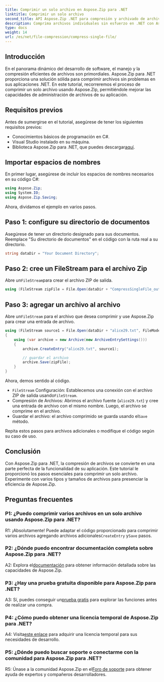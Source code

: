 ```yaml
---
title: Comprimir un solo archivo en Aspose.Zip para .NET
linktitle: Comprimir un solo archivo
second_title: API Aspose.Zip .NET para compresión y archivado de archivos
description: Comprima archivos individuales sin esfuerzo en .NET con Aspose.Zip. Siga nuestra guía paso a paso para una gestión eficiente de archivos.
type: docs
weight: 14
url: /es/net/file-compression/compress-single-file/
---
```

## Introducción

En el panorama dinámico del desarrollo de software, el manejo y la compresión eficientes de archivos son primordiales. Aspose.Zip para .NET proporciona una solución sólida para comprimir archivos sin problemas en sus aplicaciones .NET. En este tutorial, recorreremos el proceso de comprimir un solo archivo usando Aspose.Zip, permitiéndole mejorar las capacidades de administración de archivos de su aplicación.

## Requisitos previos

Antes de sumergirse en el tutorial, asegúrese de tener los siguientes requisitos previos:

- Conocimientos básicos de programación en C#.
- Visual Studio instalado en su máquina.
-  Biblioteca Aspose.Zip para .NET, que puedes descargar[aquí](https://releases.aspose.com/zip/net/).

## Importar espacios de nombres

En primer lugar, asegúrese de incluir los espacios de nombres necesarios en su código C#:

```csharp
using Aspose.Zip;
using System.IO;
using Aspose.Zip.Saving;
```

Ahora, dividamos el ejemplo en varios pasos.

## Paso 1: configure su directorio de documentos

Asegúrese de tener un directorio designado para sus documentos. Reemplace "Su directorio de documentos" en el código con la ruta real a su directorio.

```csharp
string dataDir = "Your Document Directory";
```

## Paso 2: cree un FileStream para el archivo Zip

 Abre un`FileStream`para crear el archivo ZIP de salida.

```csharp
using (FileStream zipFile = File.Open(dataDir + "CompressSingleFile_out.zip", FileMode.Create))
```

## Paso 3: agregar un archivo al archivo

 Abre un`FileStream` para el archivo que desea comprimir y use Aspose.Zip para crear una entrada de archivo.

```csharp
using (FileStream source1 = File.Open(dataDir + "alice29.txt", FileMode.Open, FileAccess.Read))
{
    using (var archive = new Archive(new ArchiveEntrySettings()))
    {
        archive.CreateEntry("alice29.txt", source1);

        // guardar el archivo
        archive.Save(zipFile);
    }
}
```

Ahora, demos sentido al código.

- `FileStream` Configuración: Establecemos una conexión con el archivo ZIP de salida usando`FileStream`.
- Compresión de Archivos: Abrimos el archivo fuente (`alice29.txt`) y cree una entrada de archivo con el mismo nombre. Luego, el archivo se comprime en el archivo.
-  Guardar el archivo: el archivo comprimido se guarda usando el`Save` método.

Repita estos pasos para archivos adicionales o modifique el código según su caso de uso.

## Conclusión

Con Aspose.Zip para .NET, la compresión de archivos se convierte en una parte perfecta de la funcionalidad de su aplicación. Este tutorial le proporcionó los pasos esenciales para comprimir un solo archivo. Experimente con varios tipos y tamaños de archivos para presenciar la eficiencia de Aspose.Zip.

## Preguntas frecuentes

### P1: ¿Puedo comprimir varios archivos en un solo archivo usando Aspose.Zip para .NET?

R1: ¡Absolutamente! Puede adaptar el código proporcionado para comprimir varios archivos agregando archivos adicionales`CreateEntry` y`Save` pasos.

### P2: ¿Dónde puedo encontrar documentación completa sobre Aspose.Zip para .NET?

 A2: Explora el[documentación](https://reference.aspose.com/zip/net/) para obtener información detallada sobre las capacidades de Aspose.Zip.

### P3: ¿Hay una prueba gratuita disponible para Aspose.Zip para .NET?

 A3: Sí, puedes conseguir un[prueba gratis](https://releases.aspose.com/) para explorar las funciones antes de realizar una compra.

### P4: ¿Cómo puedo obtener una licencia temporal de Aspose.Zip para .NET?

 A4: Visita[este enlace](https://purchase.aspose.com/temporary-license/) para adquirir una licencia temporal para sus necesidades de desarrollo.

### P5: ¿Dónde puedo buscar soporte o conectarme con la comunidad para Aspose.Zip para .NET?

 R5: Únase a la comunidad Aspose.Zip en el[Foro de soporte](https://forum.aspose.com/c/zip/37) para obtener ayuda de expertos y compañeros desarrolladores.